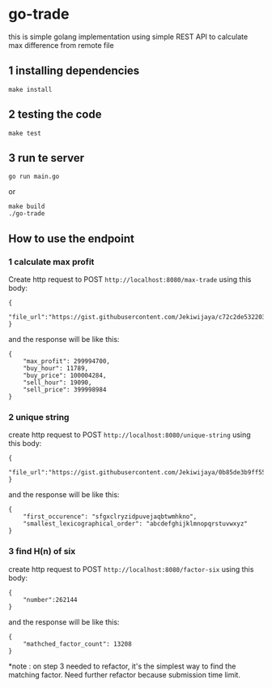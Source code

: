 # go-trade
this is simple golang implementation using simple REST API to calculate max difference from remote file

## 1 installing dependencies
```
make install
```

## 2 testing the code
```
make test
```

## 3 run te server
```
go run main.go
```
or 
```
make build
./go-trade
```

## How to use the endpoint
### 1 calculate max profit
Create http request to POST `http://localhost:8080/max-trade`
using this body:
```
{
    "file_url":"https://gist.githubusercontent.com/Jekiwijaya/c72c2de532203965bf818e5a4e5e43e3/raw/2631344d08b044a4b833caeab8a42486b87cc19a/gistfile1.txt"
}
```

and the response will be like this:
```
{
    "max_profit": 299994700,
    "buy_hour": 11789,
    "buy_price": 100004284,
    "sell_hour": 19090,
    "sell_price": 399998984
}
```
### 2 unique string

create http request to POST `http://localhost:8080/unique-string`
using this body:
```
{
    "file_url":"https://gist.githubusercontent.com/Jekiwijaya/0b85de3b9ff551a879896dd78256e9b8/raw/e9d58da5d4df913ad62e6e8dd83c936090ee6ef4/gistfile1.txt"
}
```

and the response will be like this:
```
{
    "first_occurence": "sfgxclryzidpuvejaqbtwmhkno",
    "smallest_lexicographical_order": "abcdefghijklmnopqrstuvwxyz"
}
```
### 3 find H(n) of six

create http request to POST `http://localhost:8080/factor-six`
using this body:
```
{
    "number":262144
}
```

and the response will be like this:
```
{
    "mathched_factor_count": 13208
}
```

*note : on step 3 needed to refactor, it's the simplest way to find the matching factor. Need further refactor because submission time limit.